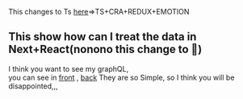 This changes to Ts [here](https://github.com/SuhyeonP/TTD)=>TS+CRA+REDUX+EMOTION
## This show how can I treat the data in Next+React(nonono this change to 🔼)

I think you want to see my graphQL,     
you can see in [front](https://github.com/SuhyeonP/HowCanGraphQl) , [back](https://github.com/SuhyeonP/graphqlBack)
They are so Simple, so I think you will be disappointed,,,

